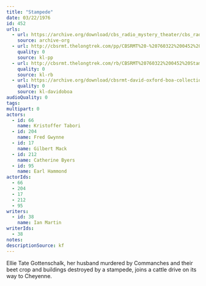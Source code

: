```yaml
---
title: "Stampede"
date: 03/22/1976
id: 452
urls: 
  - url: https://archive.org/download/cbs_radio_mystery_theater/cbs_radio_mystery_theater-0451-0500.zip/cbs_radio_mystery_theater-0451-0500%2Fcbsrmt_0452_stampede.mp3
    source: archive-org
  - url: http://cbsrmt.thelongtrek.com/pp/CBSRMT%20-%20760322%200452%20Stampede_pp.mp3
    quality: 0
    source: kl-pp
  - url: http://cbsrmt.thelongtrek.com/rb/CBSRMT%20760322%200452%20Stampede_wuwm%20recorded%208_6_76%20dropout%20start%20of%20act2.mp3
    quality: 0
    source: kl-rb
  - url: https://archive.org/download/cbsrmt-david-oxford-boa-collection/CBSRMT-760322-0452-Stampede-(128-44)_WBBM-JE-{BoA}.mp3
    quality: 0
    source: kl-davidoboa
audioQuality: 0
tags: 
multipart: 0
actors:  
  - id: 66
    name: Kristoffer Tabori  
  - id: 204
    name: Fred Gwynne  
  - id: 17
    name: Gilbert Mack  
  - id: 212
    name: Catherine Byers  
  - id: 95
    name: Earl Hammond
actorIds:  
  - 66  
  - 204  
  - 17  
  - 212  
  - 95
writers:  
  - id: 38
    name: Ian Martin
writerIds:  
  - 38
notes: 
descriptionSource: kf
---
```

Ellie Tate Gottenschalk, her husband murdered by Commanches and their beet crop and buildings destroyed by a stampede, joins a cattle drive on its way to Cheyenne.